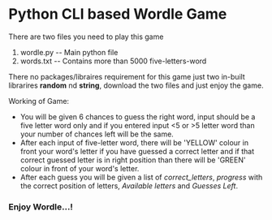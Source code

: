 # Python CLI based Wordle Game
There are two files you need to play this game
1. wordle.py  -- Main python file 
2. words.txt  -- Contains more than 5000 five-letters-word 

There no packages/libraires requirement for this game just two in-built librarires **random** nd **string**, download the two files and just enjoy the game.

Working of Game: 
- You will be given 6 chances to guess the right word, input should be a five letter word only and if you entered input <5 or >5 letter word than your number of chances left will be the same.
- After each input of five-letter word, there will be 'YELLOW' colour in front your word's letter if you have guessed a correct letter and if that correct guessed letter is in right position than there will be 'GREEN' colour in front of your word's letter.
- After each guess you will be given a list of *correct_letters*, *progress* with the correct position of letters, *Available letters* and *Guesses Left*.
### Enjoy Wordle...!
